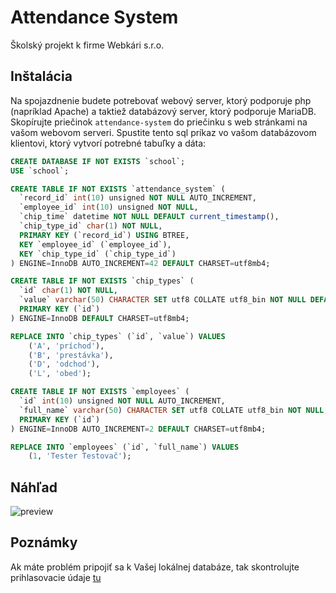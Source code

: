# Attendance System
Školský projekt k firme Webkári s.r.o.

## Inštalácia
Na spojazdnenie budete potrebovať webový server, ktorý podporuje php (napríklad Apache) a taktiež databázový server, ktorý podporuje MariaDB.
Skopírujte priečinok `attendance-system` do priečinku s web stránkami na vašom webovom serveri.
Spustite tento sql príkaz vo vašom databázovom klientovi, ktorý vytvorí potrebné tabuľky a dáta:
```sql
CREATE DATABASE IF NOT EXISTS `school`;
USE `school`;

CREATE TABLE IF NOT EXISTS `attendance_system` (
  `record_id` int(10) unsigned NOT NULL AUTO_INCREMENT,
  `employee_id` int(10) unsigned NOT NULL,
  `chip_time` datetime NOT NULL DEFAULT current_timestamp(),
  `chip_type_id` char(1) NOT NULL,
  PRIMARY KEY (`record_id`) USING BTREE,
  KEY `employee_id` (`employee_id`),
  KEY `chip_type_id` (`chip_type_id`)
) ENGINE=InnoDB AUTO_INCREMENT=42 DEFAULT CHARSET=utf8mb4;

CREATE TABLE IF NOT EXISTS `chip_types` (
  `id` char(1) NOT NULL,
  `value` varchar(50) CHARACTER SET utf8 COLLATE utf8_bin NOT NULL DEFAULT '',
  PRIMARY KEY (`id`)
) ENGINE=InnoDB DEFAULT CHARSET=utf8mb4;

REPLACE INTO `chip_types` (`id`, `value`) VALUES
	('A', 'príchod'),
	('B', 'prestávka'),
	('D', 'odchod'),
	('L', 'obed');

CREATE TABLE IF NOT EXISTS `employees` (
  `id` int(10) unsigned NOT NULL AUTO_INCREMENT,
  `full_name` varchar(50) CHARACTER SET utf8 COLLATE utf8_bin NOT NULL,
  PRIMARY KEY (`id`)
) ENGINE=InnoDB AUTO_INCREMENT=2 DEFAULT CHARSET=utf8mb4;

REPLACE INTO `employees` (`id`, `full_name`) VALUES
	(1, 'Tester Testovač');
```

## Náhľad
![preview](https://user-images.githubusercontent.com/54020396/161595651-64e72b8a-1080-4c11-a96c-895d8c8d44f7.png)

## Poznámky
Ak máte problém pripojiť sa k Vašej lokálnej databáze, tak skontrolujte prihlasovacie údaje [tu](https://github.com/MattR-bpr/Attendance-System/blob/main/attendance-system/api/db.php#L9)
